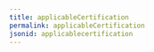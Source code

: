 ```yaml
---
title: applicableCertification
permalink: applicableCertification
jsonid: applicablecertification
---
```

